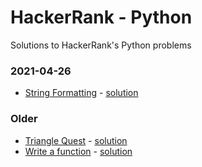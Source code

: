 # HackerRank - Python

Solutions to HackerRank's Python problems

### 2021-04-26

- [String Formatting](https://www.hackerrank.com/challenges/python-string-formatting/problem) - [solution](python_string_formatting.py)

### Older

- [Triangle Quest](https://www.hackerrank.com/challenges/python-quest-1/problem) - [solution](python_quest_1.py)
- [Write a function](https://www.hackerrank.com/challenges/write-a-function/problem) - [solution](write_a_function.py)
